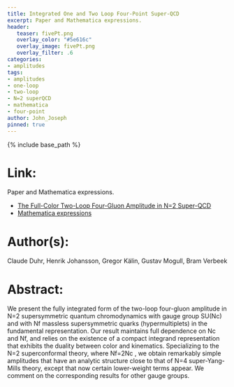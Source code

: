 ```yaml
---
title: Integrated One and Two Loop Four-Point Super-QCD
excerpt: Paper and Mathematica expressions.
header:
   teaser: fivePt.png
   overlay_color: "#5e616c"
   overlay_image: fivePt.png
   overlay_filter: .6
categories:
- amplitudes
tags:
- amplitudes
- one-loop
- two-loop
- N=2 superQCD
- mathematica
- four-point
author: John_Joseph
pinned: true
---
```

{% include base_path %}

# Link:
Paper and Mathematica expressions.
  * [The Full-Color Two-Loop Four-Gluon Amplitude in N=2 Super-QCD](https://arxiv.org/abs/1904.05299)
  * [Mathematica expressions](https://arxiv.org/src/1904.05299v1/anc)

# Author(s):
Claude Duhr, Henrik Johansson, Gregor Kälin, Gustav Mogull, Bram Verbeek

# Abstract:
We present the fully integrated form of the two-loop four-gluon amplitude in N=2 supersymmetric quantum chromodynamics with gauge group SU(Nc) and with Nf massless supersymmetric quarks (hypermultiplets) in the fundamental representation. Our result maintains full dependence on Nc and Nf, and relies on the existence of a compact integrand representation that exhibits the duality between color and kinematics. Specializing to the N=2 superconformal theory, where Nf=2Nc , we obtain remarkably simple amplitudes that have an analytic structure close to that of N=4 super-Yang-Mills theory, except that now certain lower-weight terms appear. We comment on the corresponding results for other gauge groups.
